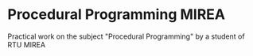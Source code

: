# Procedural Programming MIREA
Practical work on the subject "Procedural Programming" by a student of RTU MIREA
